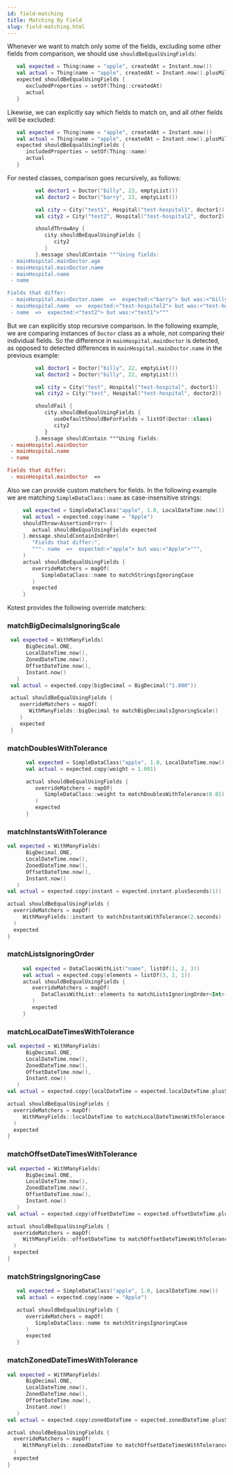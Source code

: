 ```yaml
---
id: field-matching
title: Matching By Field
slug: field-matching.html
---
```


Whenever we want to match only some of the fields, excluding some other fields from comparison, we should use `shouldBeEqualUsingFields`:

```kotlin
   val expected = Thing(name = "apple", createdAt = Instant.now())
   val actual = Thing(name = "apple", createdAt = Instant.now().plusMillis(42L))
   expected shouldBeEqualUsingFields {
      excludedProperties = setOf(Thing::createdAt)
      actual
   }
```

Likewise, we can explicitly say which fields to match on, and all other fields will be excluded:

```kotlin
   val expected = Thing(name = "apple", createdAt = Instant.now())
   val actual = Thing(name = "apple", createdAt = Instant.now().plusMillis(42L))
   expected shouldBeEqualUsingFields {
      includedProperties = setOf(Thing::name)
      actual
   }
```

For nested classes, comparison goes recursively, as follows:

```kotlin
         val doctor1 = Doctor("billy", 23, emptyList())
         val doctor2 = Doctor("barry", 23, emptyList())

         val city = City("test1", Hospital("test-hospital1", doctor1))
         val city2 = City("test2", Hospital("test-hospital2", doctor2))

         shouldThrowAny {
            city.shouldBeEqualUsingFields {
               city2
            }
         }.message shouldContain """Using fields:
 - mainHospital.mainDoctor.age
 - mainHospital.mainDoctor.name
 - mainHospital.name
 - name

Fields that differ:
 - mainHospital.mainDoctor.name  =>  expected:<"barry"> but was:<"billy">
 - mainHospital.name  =>  expected:<"test-hospital2"> but was:<"test-hospital1">
 - name  =>  expected:<"test2"> but was:<"test1">"""
```

But we can explicitly stop recursive comparison. In the following example, we are comparing instances of `Doctor` class as a whole, not comparing their individual fields. So the difference in `mainHospital.mainDoctor` is detected, as opposed to detected differences in `mainHospital.mainDoctor.name` in the previous example:

```kotlin
         val doctor1 = Doctor("billy", 22, emptyList())
         val doctor2 = Doctor("billy", 22, emptyList())

         val city = City("test", Hospital("test-hospital", doctor1))
         val city2 = City("test", Hospital("test-hospital", doctor2))

         shouldFail {
            city.shouldBeEqualUsingFields {
               useDefaultShouldBeForFields = listOf(Doctor::class)
               city2
            }
         }.message shouldContain """Using fields:
 - mainHospital.mainDoctor
 - mainHospital.name
 - name

Fields that differ:
 - mainHospital.mainDoctor  =>

```

Also we can provide custom matchers for fields. In the following example we are matching `SimpleDataClass::name` as case-insensitive strings:

```kotlin
     val expected = SimpleDataClass("apple", 1.0, LocalDateTime.now())
     val actual = expected.copy(name = "Apple")
     shouldThrow<AssertionError> {
        actual shouldBeEqualUsingFields expected
     }.message.shouldContainInOrder(
        "Fields that differ:",
        """- name  =>  expected:<"apple"> but was:<"Apple">""",
     )
     actual shouldBeEqualUsingFields {
        overrideMatchers = mapOf(
           SimpleDataClass::name to matchStringsIgnoringCase
        )
        expected
     }
```

Kotest provides the following override matchers:

### matchBigDecimalsIgnoringScale

```kotlin
 val expected = WithManyFields(
      BigDecimal.ONE,
      LocalDateTime.now(),
      ZonedDateTime.now(),
      OffsetDateTime.now(),
      Instant.now()
   )
 val actual = expected.copy(bigDecimal = BigDecimal("1.000"))

 actual shouldBeEqualUsingFields {
    overrideMatchers = mapOf(
       WithManyFields::bigDecimal to matchBigDecimalsIgnoringScale()
    )
    expected
 }
```

### matchDoublesWithTolerance

```kotlin
      val expected = SimpleDataClass("apple", 1.0, LocalDateTime.now())
      val actual = expected.copy(weight = 1.001)

      actual shouldBeEqualUsingFields {
         overrideMatchers = mapOf(
            SimpleDataClass::weight to matchDoublesWithTolerance(0.01)
         )
         expected
      }
```

### matchInstantsWithTolerance

```kotlin
val expected = WithManyFields(
      BigDecimal.ONE,
      LocalDateTime.now(),
      ZonedDateTime.now(),
      OffsetDateTime.now(),
      Instant.now()
   )
val actual = expected.copy(instant = expected.instant.plusSeconds(1))

actual shouldBeEqualUsingFields {
  overrideMatchers = mapOf(
     WithManyFields::instant to matchInstantsWithTolerance(2.seconds)
  )
  expected
}
```

### matchListsIgnoringOrder

```kotlin
     val expected = DataClassWithList("name", listOf(1, 2, 3))
     val actual = expected.copy(elements = listOf(3, 2, 1))
     actual shouldBeEqualUsingFields {
        overrideMatchers = mapOf(
           DataClassWithList::elements to matchListsIgnoringOrder<Int>()
        )
        expected
     }
```

### matchLocalDateTimesWithTolerance

```kotlin
val expected = WithManyFields(
      BigDecimal.ONE,
      LocalDateTime.now(),
      ZonedDateTime.now(),
      OffsetDateTime.now(),
      Instant.now()
   )
val actual = expected.copy(localDateTime = expected.localDateTime.plusSeconds(1))

actual shouldBeEqualUsingFields {
  overrideMatchers = mapOf(
     WithManyFields::localDateTime to matchLocalDateTimesWithTolerance(2.seconds)
  )
  expected
}
```

### matchOffsetDateTimesWithTolerance

```kotlin
val expected = WithManyFields(
      BigDecimal.ONE,
      LocalDateTime.now(),
      ZonedDateTime.now(),
      OffsetDateTime.now(),
      Instant.now()
   )
val actual = expected.copy(offsetDateTime = expected.offsetDateTime.plusSeconds(1))

actual shouldBeEqualUsingFields {
  overrideMatchers = mapOf(
     WithManyFields::offsetDateTime to matchOffsetDateTimesWithTolerance(2.seconds)
  )
  expected
}
```


### matchStringsIgnoringCase

```kotlin
   val expected = SimpleDataClass("apple", 1.0, LocalDateTime.now())
   val actual = expected.copy(name = "Apple")

   actual shouldBeEqualUsingFields {
      overrideMatchers = mapOf(
         SimpleDataClass::name to matchStringsIgnoringCase
      )
      expected
   }
```

### matchZonedDateTimesWithTolerance

```kotlin
val expected = WithManyFields(
      BigDecimal.ONE,
      LocalDateTime.now(),
      ZonedDateTime.now(),
      OffsetDateTime.now(),
      Instant.now()
   )
val actual = expected.copy(zonedDateTime = expected.zonedDateTime.plusSeconds(1))

actual shouldBeEqualUsingFields {
  overrideMatchers = mapOf(
     WithManyFields::zonedDateTime to matchOffsetDateTimesWithTolerance(2.seconds)
  )
  expected
}
```
